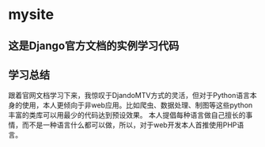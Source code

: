 # mysite

## 这是Django官方文档的实例学习代码

## 学习总结
跟着官网文档学习下来，我惊叹于DjandoMTV方式的灵活，但对于Python语言本身的使用，本人更倾向于非web应用。比如爬虫、数据处理、制图等这些python丰富的类库可以用最少的代码达到预设效果。
本人提倡每种语言做自己擅长的事情，而不是一种语言什么都可以做，所以，对于web开发本人首推使用PHP语言。
